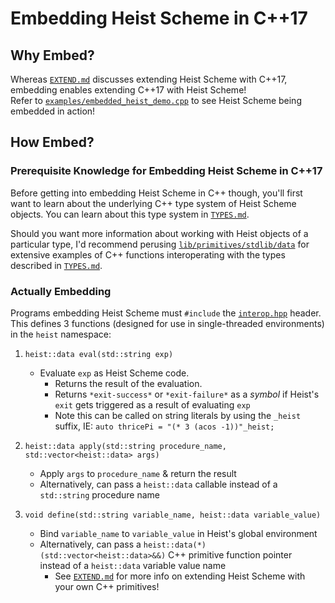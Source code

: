 # Embedding Heist Scheme in C++17

## Why Embed?

Whereas [`EXTEND.md`](./EXTEND.md) discusses extending Heist Scheme with C++17, embedding enables 
extending C++17 with Heist Scheme!<br>
Refer to [`examples/embedded_heist_demo.cpp`](../examples/embedded_heist_demo.cpp) to see Heist 
Scheme being embedded in action!




## How Embed?

### Prerequisite Knowledge for Embedding Heist Scheme in C++17

Before getting into embedding Heist Scheme in C++ though, you'll first want to learn 
about the underlying C++ type system of Heist Scheme objects. You can learn about this 
type system in [`TYPES.md`](./TYPES.md). 

Should you want more information about working with Heist objects of a particular type, 
I'd recommend perusing [`lib/primitives/stdlib/data`](../lib/primitives/stdlib/data) 
for extensive examples of C++ functions interoperating with the types described in 
[`TYPES.md`](./TYPES.md).


### Actually Embedding

Programs embedding Heist Scheme must `#include` the [`interop.hpp`](../interop.hpp) header.<br>
This defines 3 functions (designed for use in single-threaded environments) in the `heist` namespace:

1. `heist::data eval(std::string exp)`
   * Evaluate `exp` as Heist Scheme code.
     - Returns the result of the evaluation.
     - Returns `*exit-success*` or `*exit-failure*` as a _symbol_ if Heist's `exit` gets triggered as a result of evaluating `exp`
     - Note this can be called on string literals by using the `_heist` suffix, IE:
       `auto thricePi = "(* 3 (acos -1))"_heist;`

2. `heist::data apply(std::string procedure_name, std::vector<heist::data> args)`
   * Apply `args` to `procedure_name` & return the result
   * Alternatively, can pass a `heist::data` callable instead of a `std::string` procedure name

3. `void define(std::string variable_name, heist::data variable_value)`
   * Bind `variable_name` to `variable_value` in Heist's global environment
   * Alternatively, can pass a `heist::data(*)(std::vector<heist::data>&&)` C++ primitive function pointer<br>
     instead of a `heist::data` variable value name
     - See [`EXTEND.md`](./EXTEND.md) for more info on extending Heist Scheme with your own C++ primitives!
